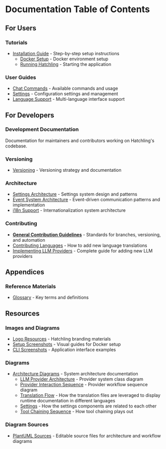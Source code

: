 # Documentation Table of Contents

## For Users

### Tutorials

- [Installation Guide](./users/tutorials/Installation/) - Step-by-step setup instructions
  - [Docker Setup](./users/tutorials/Installation/docker-ollama-setup.md) - Docker environment setup
  - [Running Hatchling](./users/tutorials/Installation/running_hatchling.md) - Starting the application

### User Guides

- [Chat Commands](./users/chat_commands.md) - Available commands and usage
- [Settings](users/settings.md) - Configuration settings and management
- [Language Support](users/language_support.md) - Multi-language interface support

## For Developers

### Development Documentation

Documentation for maintainers and contributors working on Hatchling's codebase.

### Versioning

- [Versioning](devs/versioning.md) - Versioning strategy and documentation

### Architecture

- [Settings Architecture](devs/settings_architecture.md) - Settings system design and patterns
- [Event System Architecture](devs/event_system_architecture.md) - Event-driven communication patterns and implementation
- [i18n Support](devs/i18n_support.md) - Internationalization system architecture

### Contributing

- [**General Contribution Guidelines**](devs/how_to_contribute.md) - Standards for branches, versioning, and automation
- [Contributing Languages](devs/contribution_guides/contributing_languages.md) - How to add new language translations
- [Implementing LLM Providers](devs/contribution_guides/implementing_llm_providers.md) - Complete guide for adding new LLM providers

## Appendices

### Reference Materials

- [Glossary](./appendices/glossary.md) - Key terms and definitions

## Resources

### Images and Diagrams

- [Logo Resources](../resources/images/Logo/) - Hatchling branding materials
- [Setup Screenshots](../resources/images/docker-setup/) - Visual guides for Docker setup
- [CLI Screenshots](../resources/images/running-hatchling/) - Application interface examples

### Diagrams

- [Architecture Diagrams](../resources/diagrams/export/) - System architecture documentation
  - [LLM Provider Architecture](../resources/diagrams/export//llm_provider_architecture.svg) - Provider system class diagram
  - [Provider Interaction Sequence](../resources/diagrams/export/provider_interaction_sequence.svg) - Provider workflow sequence diagram
  - [Translation Flow](../resources/diagrams/export/i18n_translation_flow.svg) - How the translation files are leveraged to display runtime documentation in different languages
  - [Settings](../resources/diagrams/export/settings_components_architecture.svg) - How the settings components are related to each other
  - [Tool Chaining Sequence](../resources/diagrams/export/tool_chaining_events_sequence_v2.svg) - How tool chaining plays out

### Diagram Sources

- [PlantUML Sources](../resources/diagrams/puml/) - Editable source files for architecture and workflow diagrams
